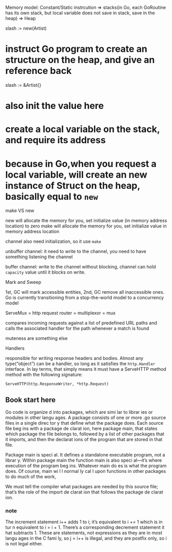 Memory model:
Constant/Static instrcution  =>  stacks(in Go, each GoRoutine has its own stack, but local variable does not save in stack, save in the heap)  => Heap


slash := new(Artist)
# instruct Go program to create an structure on the heap, and give an reference back

slash := &Artist{}
# also init the value here
# create a local variable on the stack, and require its address
# because in Go,when you request a local variable, will create an new instance of Struct on the heap, basically equal to `new`



make VS new

new will allocate the memory for you, set initialize value (in memory address location) to zero
make will allocate the memory for you, set initialize value in memory address location

channel also need initialization, so it use `make`


unbuffer channel: it need to write to the channel, you need to have something listening the channel

buffer channel: write to the channel without blocking, channel can hold `capacity` value until it blocks on write.


Mark and Sweep

1st, GC will mark accessible entities, 2nd, GC remove all inaccessible ones.  Go is currently transitioning from a stop-the-world model to a concurrency model



ServeMux = http request router = multiplexor = mux

compares incoming requests against a list of predefined URL paths and calls the associated handler for the path whenever a match is found


muteness are something else


Handlers

responsible for writing response headers and bodies. Almost any type(“object”) can be a handler, so long as it satisfies the `http.Handler` interface. In lay terms, that simply means it must have a ServeHTTP method method with the following signature:

`ServeHTTP(http.ResponseWriter, *http.Request)`


## Book start here

Go code is organize d into packages, which are simi lar
to librar ies or modules in other langu ages. A package consists of one or more .go source files
in a single direc tor y that define what the package does. Each source file beg ins with a package
de clarat ion, here package main, that states which package the file belongs to, followed by a list
of other packages that it imports, and then the declarat ions of the program that are stored in
that file.

Package main is speci al. It defines a standalone executable program, not a librar y. Within
package main the function main is also speci al—it’s where execution of the program beg ins.
Whatever main do es is what the program does. Of course, main wi l l normal ly cal l upon functions
in other packages to do much of the work,

We must tell the compiler what packages are needed by this source file; that’s the role of the
import de clarat ion that follows the package de clarat ion.

### note

The increment statement i++ adds 1 to i; it’s equivalent to i += 1 which is in tur n equivalent
to i = i + 1. There’s a corresponding decrement statement it hat
subtracts 1. These are statements, not expressions as they are in most langu ages in the C fami ly, so j = i++ is illegal,
and they are postfix only, so i
is not legal either.
